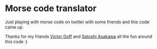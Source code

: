 Morse code translator
=====================

Just playing with morse code on twitter with some friends and this code came up.

Thanks for my friends [Victor Goff](http://github.com/kotp) and
[Satoshi Asakawa](http://github.com/ashbb) all the fun around this code :)
